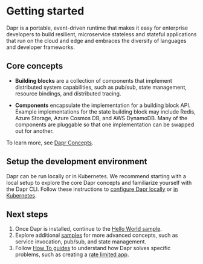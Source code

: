 # Getting started

Dapr is a portable, event-driven runtime that makes it easy for enterprise developers to build resilient, microservice stateless and stateful applications that run on the cloud and edge and embraces the diversity of languages and developer frameworks. 

## Core concepts

* **Building blocks** are a collection of components that implement distributed system capabilities, such as pub/sub, state management, resource bindings, and distributed tracing.

* **Components** encapsulate the implementation for a building block API. Example implementations for the state building block may include Redis, Azure Storage, Azure Cosmos DB, and AWS DynamoDB. Many of the components are pluggable so that one implementation can be swapped out for another.

To learn more, see [Dapr Concepts](../concepts/README.md).

## Setup the development environment
Dapr can be run locally or in Kubernetes. We recommend starting with a local setup to explore the core Dapr concepts and familiarize yourself with the Dapr CLI. Follow these instructions to [configure Dapr locally](./environment-setup.md#prerequisites) or [in Kubernetes](./environment-setup.md#installing-dapr-on-a-kubernetes-cluster).


## Next steps
1. Once Dapr is installed, continue to the [Hello World sample](https://github.com/dapr/samples/tree/master/1.hello-world).
2. Explore additional [samples](https://github.com/dapr/samples) for more advanced concepts, such as service invocation, pub/sub, and state management.
3. Follow [How To guides](../howto) to understand how Dapr solves specific problems, such as creating a [rate limited app](../howto/control-concurrency).
